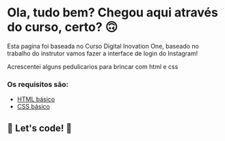 # Ola, tudo bem? Chegou aqui através do curso, certo? 🙃

Esta pagina foi baseada no Curso Digital Inovation One, baseado no trabalho do instrutor vamos fazer a interface de login do Instagram! 

Acrescentei alguns pedulicarios para brincar com html e css

### Os requisitos são:

* [HTML básico](https://www.w3schools.com/html/)
* [CSS básico](https://developer.mozilla.org/pt-BR/docs/Web/CSS)

## 🚀 Let's code! 🚀
